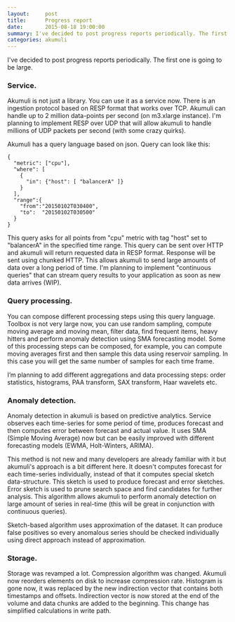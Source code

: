 ```yaml
---
layout:     post
title:      Progress report
date:       2015-08-18 19:00:00
summary: I've decided to post progress reports periodically. The first one is going to be large.
categories: akumuli
---
```

I've decided to post progress reports periodically. The first one is going to be large.

### Service.
Akumuli is not just a library. You can use it as a service now. There is an ingestion protocol based on RESP
format that works over TCP. Akumuli can handle up to 2 million data-points per second (on m3.xlarge instance). 
I'm planning to implement RESP over UDP that will allow akumuli to handle millions of UDP packets per second 
(with some crazy quirks).

Akumuli has a query language based on json. Query can look like this:

```
{
  "metric": ["cpu"],
  "where": [
    {
      "in": {"host": [ "balancerA" ]}
    }
  ],
  "range":{
    "from":"20150102T030400",
    "to":  "20150102T030500"
  }
}
```

This query asks for all points from "cpu" metric with tag "host" set to "balancerA" in 
the specified time range. This query can be sent over HTTP and akumuli will return requested data in 
RESP format. Response will be sent using chunked HTTP. This allows akumuli to send large amounts of data 
over a long period of time. I'm planning to implement "continuous queries" that can stream query results 
to your application as soon as new data arrives (WIP).

### Query processing.
You can compose different processing steps using this query language. Toolbox is not very large now, you can use random sampling, compute moving average and moving mean, filter data, find frequent items, heavy hitters and perform anomaly detection using SMA forecasting model. Some of this processing steps can be composed, for example, you can compute moving averages first and then sample this data using reservoir sampling. In this case you will get the same number of samples for each time frame.

I’m planning to add different aggregations and data processing steps: order statistics, histograms, 
PAA transform, SAX transform, Haar wavelets etc.

### Anomaly detection.
Anomaly detection in akumuli is based on predictive analytics.
Service observes each time-series for some period of time, produces forecast and then computes error between 
forecast and actual value. It uses SMA (Simple Moving Average) now but can be easily improved with different 
forecasting models (EWMA, Holt-Winters, ARIMA). 

This method is not new and many developers are already familiar 
with it but akumuli's approach is a bit different here. 
It doesn't computes forecast for each time-series individually, instead of that it computes special sketch data-structure. This sketch is used to produce forecast and error sketches. 
Error sketch is used to prune search space and find candidates for further analysis. 
This algorithm allows akumuli to perform anomaly detection on large amount of series in real-time 
(this will be great in conjunction with continuous queries).

Sketch-based algorithm uses approximation of the dataset. It can produce false positives so every anomalous series should be checked individually using direct approach instead of approximation.

### Storage.
Storage was revamped a lot. Compression algorithm was changed. 
Akumuli now reorders elements on disk to increase compression rate. 
Histogram is gone now, it was replaced by the new indirection vector that contains both 
timestamps and offsets. Indirection vector is now stored at the end of the volume and data 
chunks are added to the beginning. This change has simplified calculations in write path.

